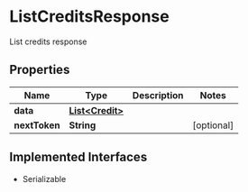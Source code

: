 

# ListCreditsResponse

List credits response

## Properties

| Name | Type | Description | Notes |
|------------ | ------------- | ------------- | -------------|
|**data** | [**List&lt;Credit&gt;**](Credit.md) |  |  |
|**nextToken** | **String** |  |  [optional] |


## Implemented Interfaces

* Serializable



